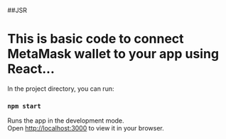 ##JSR <br>
# This is basic code to connect MetaMask wallet to your app using React...<br>

In the project directory, you can run:
### `npm start`
Runs the app in the development mode.\
Open [http://localhost:3000](http://localhost:3000) to view it in your browser.
